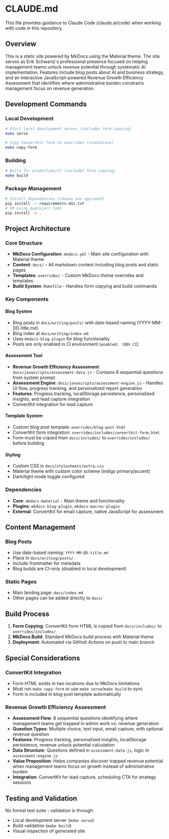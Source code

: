 # CLAUDE.md

This file provides guidance to Claude Code (claude.ai/code) when working with code in this repository.

## Overview

This is a static site powered by MkDocs using the Material theme. The site serves as Erik Schwartz's professional presence focused on helping management teams unlock revenue potential through systematic AI implementation. Features include blog posts about AI and business strategy, and an interactive JavaScript-powered Revenue Growth Efficiency Assessment that identifies where administrative burden constrains management focus on revenue generation.

## Development Commands

### Local Development
```bash
# Start local development server (includes form copying)
make serve

# Copy ConvertKit form to overrides (standalone)
make copy-form
```

### Building
```bash
# Build for production/CI (includes form copying)
make build
```

### Package Management
```bash
# Install dependencies (choose one approach)
pip install -r requirements-doc.txt
# OR using pyproject.toml
pip install -e .
```

## Project Architecture

### Core Structure
- **MkDocs Configuration**: `mkdocs.yml` - Main site configuration with Material theme
- **Content**: `docs/` - All markdown content including blog posts and static pages
- **Templates**: `overrides/` - Custom MkDocs theme overrides and templates
- **Build System**: `Makefile` - Handles form copying and build commands

### Key Components

#### Blog System
- Blog posts in `docs/writing/posts/` with date-based naming (YYYY-MM-DD-title.md)
- Blog index at `docs/writing/index.md`
- Uses `mkdocs-blog-plugin` for blog functionality
- Posts are only enabled in CI environment (`enabled: !ENV CI`)

#### Assessment Tool
- **Revenue Growth Efficiency Assessment**: `docs/javascripts/assessment-data.js` - Contains 8 sequential questions from system prompt
- **Assessment Engine**: `docs/javascripts/assessment-engine.js` - Handles UI flow, progress tracking, and personalized report generation
- **Features**: Progress tracking, localStorage persistence, personalized insights, and lead capture integration
- ConvertKit integration for lead capture

#### Template System
- Custom blog post template: `overrides/blog-post.html`
- ConvertKit form integration: `overrides/includes/convertkit-form.html`
- Form must be copied from `docs/includes/` to `overrides/includes/` before building

#### Styling
- Custom CSS in `docs/stylesheets/extra.css`
- Material theme with custom color scheme (indigo primary/accent)
- Dark/light mode toggle configured

### Dependencies
- **Core**: `mkdocs-material` - Main theme and functionality
- **Plugins**: `mkdocs-blog-plugin`, `mkdocs-macros-plugin`
- **External**: ConvertKit for email capture, native JavaScript for assessment

## Content Management

### Blog Posts
- Use date-based naming: `YYYY-MM-DD-title.md`
- Place in `docs/writing/posts/`
- Include frontmatter for metadata
- Blog builds are CI-only (disabled in local development)

### Static Pages
- Main landing page: `docs/index.md`
- Other pages can be added directly to `docs/`

## Build Process

1. **Form Copying**: ConvertKit form HTML is copied from `docs/includes/` to `overrides/includes/`
2. **MkDocs Build**: Standard MkDocs build process with Material theme
3. **Deployment**: Automated via GitHub Actions on push to main branch

## Special Considerations

### ConvertKit Integration
- Form HTML exists in two locations due to MkDocs limitations
- Must run `make copy-form` or use `make serve`/`make build` to sync
- Form is included in blog post template automatically

### Revenue Growth Efficiency Assessment
- **Assessment Flow**: 8 sequential questions identifying where management teams get trapped in admin work vs. revenue generation
- **Question Types**: Multiple choice, text input, email capture, with optional revenue question
- **Features**: Progress tracking, personalized insights, localStorage persistence, revenue unlock potential calculation
- **Data Structure**: Questions defined in `assessment-data.js`, logic in `assessment-engine.js`
- **Value Proposition**: Helps companies discover trapped revenue potential when management teams focus on growth instead of administrative burden
- **Integration**: ConvertKit for lead capture, scheduling CTA for strategy sessions

## Testing and Validation

No formal test suite - validation is through:
- Local development server (`make serve`)
- Build validation (`make build`)
- Visual inspection of generated site